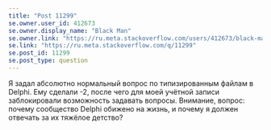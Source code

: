 ```yaml
---
title: "Post 11299"
se.owner.user_id: 412673
se.owner.display_name: "Black Man"
se.owner.link: "https://ru.meta.stackoverflow.com/users/412673/black-man"
se.link: "https://ru.meta.stackoverflow.com/q/11299"
se.post_id: 11299
se.post_type: question
---
```

<p>Я задал абсолютно нормальный вопрос по типизированным файлам в Delphi. Ему сделали -2, после чего для моей учётной записи заблокировали возможность задавать вопросы. Внимание, вопрос: почему сообщество Delphi обижено на жизнь, и почему я должен отвечать за их тяжёлое детство?</p>
